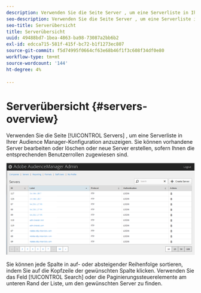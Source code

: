 ```yaml
---
description: Verwenden Sie die Seite Server , um eine Serverliste in Ihrer Audience Manager-Konfiguration anzuzeigen. Sie können vorhandene Server bearbeiten oder löschen oder neue Server erstellen, sofern Ihnen die entsprechenden Benutzerrollen zugewiesen sind.
seo-description: Verwenden Sie die Seite Server , um eine Serverliste in Ihrer Audience Manager-Konfiguration anzuzeigen. Sie können vorhandene Server bearbeiten oder löschen oder neue Server erstellen, sofern Ihnen die entsprechenden Benutzerrollen zugewiesen sind.
seo-title: Serverübersicht
title: Serverübersicht
uuid: 49488bd7-1bea-4863-ba98-73087a2bb6b2
exl-id: edcca715-581f-415f-bc72-b1f1273ec807
source-git-commit: f5d74995f0664cf63e68b46f1f3c608f34df0e80
workflow-type: tm+mt
source-wordcount: '144'
ht-degree: 4%

---
```


# Serverübersicht {#servers-overview}

Verwenden Sie die Seite [!UICONTROL Servers] , um eine Serverliste in Ihrer Audience Manager-Konfiguration anzuzeigen. Sie können vorhandene Server bearbeiten oder löschen oder neue Server erstellen, sofern Ihnen die entsprechenden Benutzerrollen zugewiesen sind.

<!-- c_servers.xml -->

![](assets/servers.png)

Sie können jede Spalte in auf- oder absteigender Reihenfolge sortieren, indem Sie auf die Kopfzeile der gewünschten Spalte klicken. Verwenden Sie das Feld [!UICONTROL Search] oder die Paginierungssteuerelemente am unteren Rand der Liste, um den gewünschten Server zu finden.
